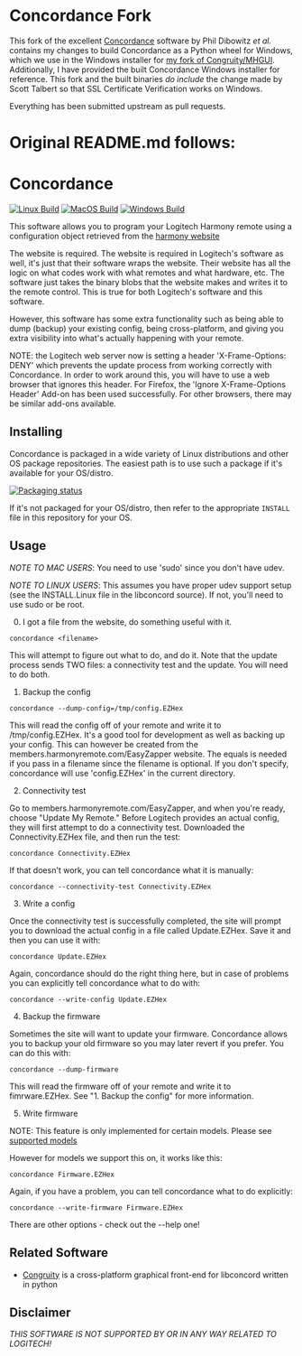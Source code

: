 # Concordance Fork
This fork of the excellent [Concordance](https://github.com/jaymzh/concordance) software by Phil Dibowitz *et al.* contains my changes to build Concordance as a Python wheel for Windows, which we use in the Windows installer for [my fork of Congruity/MHGUI](https://github.com/Ben-Meister/congruity). Additionally, I have provided the built Concordance Windows installer for reference. This fork and the built binaries *do include* the change made by Scott Talbert so that SSL Certificate Verification works on Windows.

Everything has been submitted upstream as pull requests.

# Original README.md follows:

# Concordance

[![Linux Build](https://github.com/jaymzh/concordance/actions/workflows/ci-linux.yml/badge.svg)](https://github.com/jaymzh/concordance/actions/workflows/ci-linux.yml)
[![MacOS Build](https://github.com/jaymzh/concordance/actions/workflows/ci-macos.yml/badge.svg)](https://github.com/jaymzh/concordance/actions/workflows/ci-macos.yml)
[![Windows Build](https://github.com/jaymzh/concordance/actions/workflows/ci-windows.yml/badge.svg)](https://github.com/jaymzh/concordance/actions/workflows/ci-windows.yml)

This software allows you to program your Logitech Harmony remote using a
configuration object retrieved from the [harmony
website](https://members.harmonyremote.com/EasyZapper/New/ProcLogin/Start.asp?BrowserIsChecked=True)

The website is required. The website is required in Logitech's software as
well, it's just that their software wraps the website. Their website has
all the logic on what codes work with what remotes and what hardware, etc.
The software just takes the binary blobs that the website makes and writes
it to the remote control. This is true for both Logitech's software and
this software.

However, this software has some extra functionality such as being able to
dump (backup) your existing config, being cross-platform, and giving you
extra visibility into what's actually happening with your remote.

NOTE: the Logitech web server now is setting a header 'X-Frame-Options: DENY'
which prevents the update process from working correctly with Concordance.  In
order to work around this, you will have to use a web browser that ignores
this header.  For Firefox, the 'Ignore X-Frame-Options Header' Add-on has been
used successfully.  For other browsers, there may be similar add-ons available.

## Installing

Concordance is packaged in a wide variety of Linux distributions and other
OS package repositories. The easiest path is to use such a package if it's available for your OS/distro.

[![Packaging status](https://repology.org/badge/vertical-allrepos/concordance.svg?exclude_unsupported=1)](https://repology.org/project/concordance/versions)

If it's not packaged for your OS/distro, then refer to the appropriate `INSTALL` file in this repository for your OS.

## Usage

*NOTE TO MAC USERS*: You need to use 'sudo' since you don't have udev.

*NOTE TO LINUX USERS*: This assumes you have proper udev support setup
(see the INSTALL.Linux file in the libconcord source). If not, you'll
need to use sudo or be root.

0. I got a file from the website, do something useful with it.

  ```
  concordance <filename>
  ```

  This will attempt to figure out what to do, and do it. Note that the update
  process sends TWO files: a connectivity test and the update. You will need
  to do both.

1. Backup the config

  ```
  concordance --dump-config=/tmp/config.EZHex
  ```

  This will read the config off of your remote and write it to /tmp/config.EZHex.
  It's a good tool for development as well as backing up your config. This can
  however be created from the members.harmonyremote.com/EasyZapper website. The
  equals is needed if you pass in a filename since the filename is optional.
  If you don't specify, concordance will use 'config.EZHex' in the current
  directory.

2. Connectivity test

  Go to members.harmonyremote.com/EasyZapper, and when you're ready, choose
  "Update My Remote." Before Logitech provides an actual config, they will
  first attempt to do a connectivity test. Downloaded the Connectivity.EZHex
  file, and then run the test:

  ```
  concordance Connectivity.EZHex
  ```

  If that doesn't work, you can tell concordance what it is manually:

  ```
  concordance --connectivity-test Connectivity.EZHex
  ```

3. Write a config

  Once the connectivity test is successfully completed, the site will prompt you
  to download the actual config in a file called Update.EZHex. Save it and then
  you can use it with:

  ```
  concordance Update.EZHex
  ```

  Again, concordance should do the right thing here, but in case of problems you
  can explicitly tell concordance what to do with:

  ```
  concordance --write-config Update.EZHex
  ```

4. Backup the firmware

  Sometimes the site will want to update your firmware. Concordance allows you to
  backup your old firmware so you may later revert if you prefer. You can do this
  with:

  ```
  concordance --dump-firmware
  ```

  This will read the firmware off of your remote and write it to fimrware.EZHex.
  See "1. Backup the config" for more information.

5. Write firmware

  NOTE: This feature is only implemented for certain models. Please see
    [supported models](SupportedModels.md)

  However for models we support this on, it works like this:

  ```
  concordance Firmware.EZHex
  ```

  Again, if you have a problem, you can tell concordance what to do explicitly:

  ```
  concordance --write-firmware Firmware.EZHex
  ```

There are other options - check out the --help one!

## Related Software

* [Congruity](https://github.com/congruity/congruity) is a cross-platform graphical front-end for libconcord written in python

## Disclaimer

*THIS SOFTWARE IS NOT SUPPORTED BY OR IN ANY WAY RELATED TO LOGITECH!*
